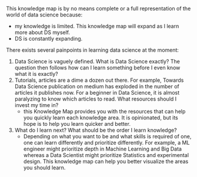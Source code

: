 

This knowledge map is by no means complete or a full representation of the world of data science because:
- my knowledge is limited. This knowledge map will expand as I learn more about DS myself.
- DS is constantly expanding.

There exists several painpoints in learning data science at the moment:
1. Data Science is vaguely defined. What is Data Science exactly? The question then follows how can I learn something before I even know what it is exactly?
2. Tutorials, articles are a dime a dozen out there. For example, Towards Data Science publication on medium has exploded in the number of articles it publishes now. For a beginner in Data Science, it is almost paralyzing to know which articles to read. What resources should I invest my time in?
    - this Knowledge Map provides you with the resources that can help you quickly learn each knowledge area. It is opinionated, but its hope is to help you learn quicker and better.
3. What do I learn next? What should be the order I learn knowledge?
    - Depending on what you want to be and what skills is required of one, one can learn differently and prioritize differently. For example, a ML engineer might prioritize depth in Machine Learning and Big Data whereas a Data Scientist might prioritize Statistics and experimental design. This knowledge map can help you better visualize the areas you should learn.
